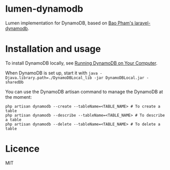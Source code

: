 # lumen-dynamodb

Lumen implementation for DynamoDB, based on [Bao Pham's laravel-dynamodb](https://github.com/baopham/laravel-dynamodb).

# Installation and usage

To install DynamoDB locally, see [Running DynamoDB on Your Computer](http://docs.aws.amazon.com/amazondynamodb/latest/developerguide/Tools.DynamoDBLocal.html).

When DynamoDB is set up, start it with `java -Djava.library.path=./DynamoDBLocal_lib -jar DynamoDBLocal.jar -sharedDb`

You can use the DynamoDB artisan command to manage the DynamoDB at the moment:

    php artisan dynamodb --create --tableName=<TABLE_NAME> # To create a table
    php artisan dynamodb --describe --tableName=<TABLE_NAME> # To describe a table
    php artisan dynamodb --delete --tableName=<TABLE_NAME> # To delete a table


# Licence
MIT
